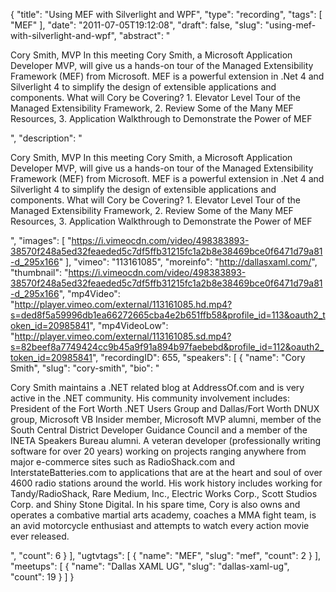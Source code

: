 {
  "title": "Using MEF with Silverlight and WPF",
  "type": "recording",
  "tags": [
    "MEF"
  ],
  "date": "2011-07-05T19:12:08",
  "draft": false,
  "slug": "using-mef-with-silverlight-and-wpf",
  "abstract": "<p>Cory Smith, MVP In this meeting Cory Smith, a Microsoft Application Developer MVP, will give us a hands-on tour of the Managed Extensibility Framework (MEF) from Microsoft. MEF is a powerful extension in .Net 4 and Silverlight 4 to simplify the design of extensible applications and components. What will Cory be Covering? 1. Elevator Level Tour of the Managed Extensibility Framework, 2. Review Some of the Many MEF Resources, 3. Application Walkthrough to Demonstrate the Power of MEF</p>",
  "description": "<p>Cory Smith, MVP In this meeting Cory Smith, a Microsoft Application Developer MVP, will give us a hands-on tour of the Managed Extensibility Framework (MEF) from Microsoft. MEF is a powerful extension in .Net 4 and Silverlight 4 to simplify the design of extensible applications and components. What will Cory be Covering? 1. Elevator Level Tour of the Managed Extensibility Framework, 2. Review Some of the Many MEF Resources, 3. Application Walkthrough to Demonstrate the Power of MEF</p>",
  "images": [
    "https://i.vimeocdn.com/video/498383893-38570f248a5ed32feaeded5c7df5ffb31215fc1a2b8e38469bce0f6471d79a81-d_295x166"
  ],
  "vimeo": "113161085",
  "moreinfo": "http://dallasxaml.com/",
  "thumbnail": "https://i.vimeocdn.com/video/498383893-38570f248a5ed32feaeded5c7df5ffb31215fc1a2b8e38469bce0f6471d79a81-d_295x166",
  "mp4Video": "http://player.vimeo.com/external/113161085.hd.mp4?s=ded8f5a59996db1ea66272665cba4e2b651ffb58&profile_id=113&oauth2_token_id=20985841",
  "mp4VideoLow": "http://player.vimeo.com/external/113161085.sd.mp4?s=82beef8a7749424cc9b45a9f91a894b97faebebd&profile_id=112&oauth2_token_id=20985841",
  "recordingID": 655,
  "speakers": [
    {
      "name": "Cory Smith",
      "slug": "cory-smith",
      "bio": "<p>Cory Smith maintains a .NET related blog at AddressOf.com and is very active in the .NET community. His community involvement includes: President of the Fort Worth .NET Users Group and Dallas/Fort Worth DNUX group, Microsoft VB Insider member, Microsoft MVP alumni, member of the South Central District Developer Guidance Council and a member of the INETA Speakers Bureau alumni. A veteran developer (professionally writing software for over 20 years) working on projects ranging anywhere from major e-commerce sites such as RadioShack.com and InterstateBatteries.com to applications that are at the heart and soul of over 4600 radio stations around the world.  His work history includes working for Tandy/RadioShack, Rare Medium, Inc., Electric Works Corp., Scott Studios Corp. and Shiny Stone Digital. In his spare time, Cory is also owns and operates a combative martial arts academy, coaches a MMA fight team, is an avid motorcycle enthusiast and attempts to watch every action movie ever released.</p>",
      "count": 6
    }
  ],
  "ugtvtags": [
    {
      "name": "MEF",
      "slug": "mef",
      "count": 2
    }
  ],
  "meetups": [
    {
      "name": "Dallas XAML UG",
      "slug": "dallas-xaml-ug",
      "count": 19
    }
  ]
}